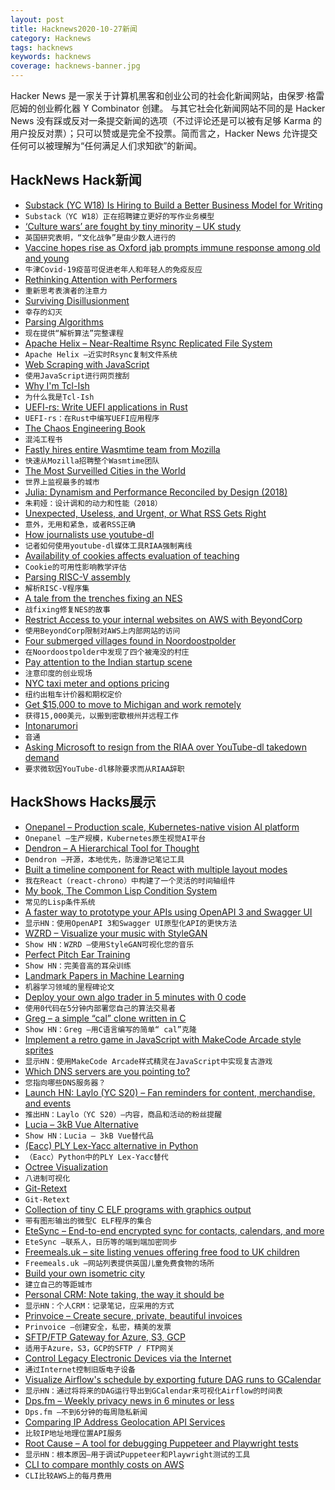 ```yaml
---
layout: post
title: Hacknews2020-10-27新闻
category: Hacknews
tags: hacknews
keywords: hacknews
coverage: hacknews-banner.jpg
---
```


Hacker News 是一家关于计算机黑客和创业公司的社会化新闻网站，由保罗·格雷厄姆的创业孵化器 Y Combinator 创建。
与其它社会化新闻网站不同的是 Hacker News 没有踩或反对一条提交新闻的选项（不过评论还是可以被有足够 Karma 的用户投反对票）；只可以赞或是完全不投票。简而言之，Hacker News 允许提交任何可以被理解为“任何满足人们求知欲”的新闻。

## HackNews Hack新闻


- [Substack (YC W18) Is Hiring to Build a Better Business Model for Writing](https://substack.com/jobs)
- `Substack（YC W18）正在招聘建立更好的写作业务模型`
- [‘Culture wars’ are fought by tiny minority – UK study](https://www.theguardian.com/society/2020/oct/24/culture-wars-are-fought-by-tiny-minority-uk-study)
- `英国研究表明，“文化战争”是由少数人进行的`
- [Vaccine hopes rise as Oxford jab prompts immune response among old and young](https://www.reuters.com/article/us-health-coronavirus-astrazeneca-vaccin/oxford-covid-19-vaccine-prompts-immune-response-among-adults-old-and-young-astrazeneca-says-idUSKBN27B0IV)
- `牛津Covid-19疫苗可促进老年人和年轻人的免疫反应`
- [Rethinking Attention with Performers](https://ai.googleblog.com/2020/10/rethinking-attention-with-performers.html)
- `重新思考表演者的注意力`
- [Surviving Disillusionment](https://www.spakhm.com/p/surviving-disillusionment)
- `幸存的幻灭`
- [Parsing Algorithms](http://dmitrysoshnikov.com/courses/parsing-algorithms/)
- `现在提供“解析算法”完整课程`
- [Apache Helix – Near-Realtime Rsync Replicated File System](https://helix.apache.org/0.6.8-docs/recipes/rsync_replicated_file_store.html)
- `Apache Helix –近实时Rsync复制文件系统`
- [Web Scraping with JavaScript](https://qoob.cc/web-scraping/)
- `使用JavaScript进行网页搜刮`
- [Why I'm Tcl-Ish](https://colin-macleod.blogspot.com/2020/10/why-im-tcl-ish.html)
- `为什么我是Tcl-Ish`
- [UEFI-rs: Write UEFI applications in Rust](https://github.com/rust-osdev/uefi-rs)
- `UEFI-rs：在Rust中编写UEFI应用程序`
- [The Chaos Engineering Book](https://www.verica.io/the-chaos-engineering-book/)
- `混沌工程书`
- [Fastly hires entire Wasmtime team from Mozilla](https://bytecodealliance.org/articles/1-year-update#the-lucet-and-wasmtime-teams-join-forces)
- `快速从Mozilla招聘整个Wasmtime团队`
- [The Most Surveilled Cities in the World](https://www.statista.com/chart/19256/the-most-surveilled-cities-in-the-world/)
- `世界上监视最多的城市`
- [Julia: Dynamism and Performance Reconciled by Design (2018)](https://dl.acm.org/doi/pdf/10.1145/3276490)
- `朱莉娅：设计调和的动力和性能（2018）`
- [Unexpected, Useless, and Urgent, or What RSS Gets Right](https://www.charlieharrington.com/unexpected-useless-and-urgent)
- `意外，无用和紧急，或者RSS正确`
- [How journalists use youtube-dl](https://freedom.press/news/riaa-github-youtube-dl-journalist-tool/)
- `记者如何使用youtube-dl媒体工具RIAA强制离线`
- [Availability of cookies affects evaluation of teaching](https://pubmed.ncbi.nlm.nih.gov/29956364/)
- `Cookie的可用性影响教学评估`
- [Parsing RISC-V assembly](https://web.eecs.utk.edu/~azh/blog/parsingriscv.html)
- `解析RISC-V程序集`
- [A tale from the trenches fixing an NES](https://debugger.medium.com/what-restoring-a-30-year-old-nintendo-taught-me-about-right-to-repair-3bffdf548f6d)
- `战fixing修复NES的故事`
- [Restrict Access to your internal websites on AWS with BeyondCorp](https://transcend.io/blog/restrict-access-to-internal-websites-with-beyondcorp)
- `使用BeyondCorp限制对AWS上内部网站的访问`
- [Four submerged villages found in Noordoostpolder](https://nltimes.nl/2020/10/26/four-submerged-villages-found-noordoostpolder)
- `在Noordoostpolder中发现了四个被淹没的村庄`
- [Pay attention to the Indian startup scene](https://techcrunch.com/2020/10/24/why-you-have-to-pay-attention-to-the-indian-startup-scene/)
- `注意印度的创业现场`
- [NYC taxi meter and options pricing](https://questdb.io/blog/2020/10/16/taxi-drivers-are-options-traders)
- `纽约出租车计价器和期权定价`
- [Get $15,000 to move to Michigan and work remotely](https://www.chicagobusiness.com/residential-real-estate/get-15000-move-michigan-and-work-remotely)
- `获得15,000美元，以搬到密歇根州并远程工作`
- [Intonarumori](https://en.wikipedia.org/wiki/Intonarumori)
- `音通`
- [Asking Microsoft to resign from the RIAA over YouTube-dl takedown demand](https://sfconservancy.org/blog/2020/oct/26/microsoft-github-riaa-youtube-dl/)
- `要求微软因YouTube-dl移除要求而从RIAA辞职`


## HackShows Hacks展示

- [ Onepanel – Production scale, Kubernetes-native vision AI platform](https://github.com/onepanelio/core)
- `Onepanel –生产规模，Kubernetes原生视觉AI平台`
- [ Dendron – A Hierarchical Tool for Thought](https://dendron.so)
- `Dendron –开源，本地优先，防漫游记笔记工具`
- [ Built a timeline component for React with multiple layout modes](https://github.com/prabhuignoto/react-chrono)
- `我在React（react-chrono）中构建了一个灵活的时间轴组件`
- [ My book, The Common Lisp Condition System](https://www.amazon.com/Common-Lisp-Condition-System-Mechanisms/dp/148426133X)
- `常见的Lisp条件系统`
- [ A faster way to prototype your APIs using OpenAPI 3 and Swagger UI](https://github.com/egorsmkv/openapi3-generator)
- `显示HN：使用OpenAPI 3和Swagger UI原型化API的更快方法`
- [ WZRD – Visualize your music with StyleGAN](https://wzrd.ai/)
- `Show HN：WZRD –使用StyleGAN可视化您的音乐`
- [ Perfect Pitch Ear Training](http://sergeykish.com/perfect-pitch-ear-training)
- `Show HN：完美音高的耳朵训练`
- [ Landmark Papers in Machine Learning](https://github.com/daturkel/learning-papers)
- `机器学习领域的里程碑论文`
- [ Deploy your own algo trader in 5 minutes with 0 code](https://streak.world)
- `使用0代码在5分钟内部署您自己的算法交易者`
- [ Greg – a simple “cal” clone written in C](https://greg-calendar.vercel.app)
- `Show HN：Greg –用C语言编写的简单“ cal”克隆`
- [ Implement a retro game in JavaScript with MakeCode Arcade style sprites](https://codeguppy.com/code.html?t=mars_attack&list=games)
- `显示HN：使用MakeCode Arcade样式精灵在JavaScript中实现复古游戏`
- [ Which DNS servers are you pointing to?](https://which.nameserve.rs/)
- `您指向哪些DNS服务器？`
- [Launch HN: Laylo (YC S20) – Fan reminders for content, merchandise, and events](item?id=24886794)
- `推出HN：Laylo（YC S20）–内容，商品和活动的粉丝提醒`
- [ Lucia – 3kB Vue Alternative](https://github.com/aidenybai/lucia)
- `Show HN：Lucia – 3kB Vue替代品`
- [  (Eacc) PLY Lex-Yacc alternative in Python](https://github.com/iogf/eacc)
- `（Eacc）Python中的PLY Lex-Yacc替代`
- [ Octree Visualization](https://nickyvanurk.com/boids-octree-simulation/)
- `八进制可视化`
- [ Git-Retext](https://blog.aloni.org/posts/gitology-2-git-retext/)
- `Git-Retext`
- [ Collection of tiny C ELF programs with graphics output](https://github.com/grz0zrg/tinycelfgraphics)
- `带有图形输出的微型C ELF程序的集合`
- [ EteSync – End-to-end encrypted sync for contacts, calendars, and more](https://www.etesync.com/)
- `EteSync –联系人，日历等的端到端加密同步`
- [ Freemeals.uk – site listing venues offering free food to UK children](https://freemeals.uk)
- `Freemeals.uk –网站列表提供英国儿童免费食物的场所`
- [ Build your own isometric city](https://victorribeiro.com/tileEditor/?example=01)
- `建立自己的等距城市`
- [ Personal CRM: Note taking, the way it should be](https://nat.app/calendar)
- `显示HN：个人CRM：记录笔记，应采用的方式`
- [ Prinvoice – Create secure, private, beautiful invoices](https://prinvoice.com)
- `Prinvoice –创建安全，私密，精美的发票`
- [ SFTP/FTP Gateway for Azure, S3, GCP](https://medium.com/couchdrop-io/sftp-gazure-sftp-gateway-586847838a58)
- `适用于Azure，S3，GCP的SFTP / FTP网关`
- [ Control Legacy Electronic Devices via the Internet](https://medium.com/swlh/build-smart-home-systems-on-top-of-legacy-electronics-d85640d2e5ea)
- `通过Internet控制旧版电子设备`
- [ Visualize Airflow's schedule by exporting future DAG runs to GCalendar](https://github.com/domenp/aircal)
- `显示HN：通过将将来的DAG运行导出到GCalendar来可视化Airflow的时间表`
- [ Dps.fm – Weekly privacy news in 6 minutes or less](https://dps.fm)
- `Dps.fm –不到6分钟的每周隐私新闻`
- [ Comparing IP Address Geolocation API Services](http://giacomoballi.com/blog/comparing-ip-address-geolocation-api-services)
- `比较IP地址地理位置API服务`
- [ Root Cause – A tool for debugging Puppeteer and Playwright tests](https://www.testim.io/root-cause/)
- `显示HN：根本原因–用于调试Puppeteer和Playwright测试的工具`
- [ CLI to compare monthly costs on AWS](https://github.com/rocketmiles/aws-cct)
- `CLI比较AWS上的每月费用`

